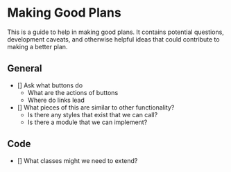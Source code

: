 # Making Good Plans

This is a guide to help in making good plans. It contains potential questions, development caveats, and otherwise helpful ideas that could contribute to making a better plan.

## General
- [] Ask what buttons do
  - What are the actions of buttons
  - Where do links lead
- [] What pieces of this are similar to other functionality?
  - Is there any styles that exist that we can call?
  - Is there a module that we can implement?

## Code
- [] What classes might we need to extend?
